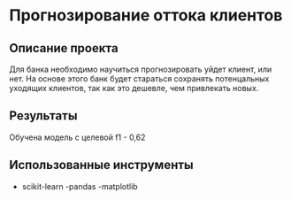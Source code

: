# Прогнозирование оттока клиентов

## Описание проекта

Для банка необходимо научиться прогнозировать уйдет клиент, или нет. На основе этого банк будет стараться сохранять потенцальных уходящих клиентов, так как это дешевле, чем привлекать новых. 

## Результаты

Обучена модель с целевой f1 - 0,62

## Использованные инструменты

- scikit-learn
-pandas
-matplotlib
